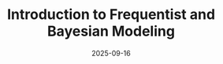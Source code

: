---
layout: lecture
published: true
title: Introduction to Frequentist and Bayesian Modeling
# nav_exclude: true
presented_by:
date: 2025-09-16
number: 6
recording: 
comments:
files:
  slides:
  pdf_slides:
  textbook_sections:
  notes:
  notebook:
  additional_files:
    name:
    link:
---